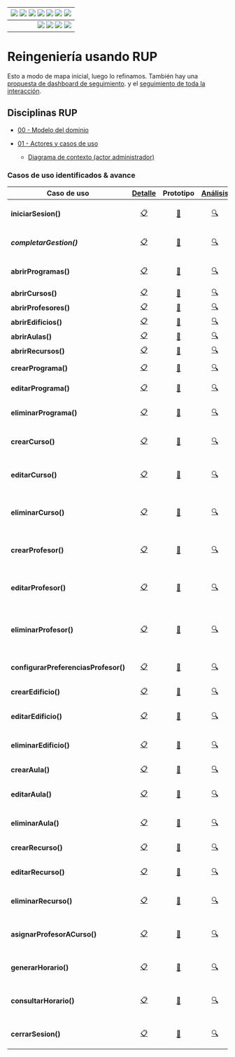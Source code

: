 <div align=right>
 
|[![](https://img.shields.io/badge/-Inicio-FFF?style=flat&logo=Emlakjet&logoColor=black)](../README.md) [![](https://img.shields.io/badge/-RUP-FFF?style=flat&logo=Elsevier&logoColor=black)](README.md) [![](https://img.shields.io/badge/-Modelo_del_dominio-FFF?style=flat&logo=freedesktop.org&logoColor=black)](00-casos-uso/00-modelo-del-dominio/modelo-dominio.md) [![](https://img.shields.io/badge/-Actores_&_Casos_de_Uso-FFF?style=flat&logo=crewunited&logoColor=black)](00-casos-uso/01-actores-casos-uso/actores-casos-uso.md) [![](https://img.shields.io/badge/-Diagrama_de_contexto-FFF?style=flat&logo=diagramsdotnet&logoColor=black)](00-casos-uso/01-actores-casos-uso/diagrama-contexto-administrador.md) [![](https://img.shields.io/badge/-Detalle_&_Prototipo-FFF?style=flat&logo=typeorm&logoColor=black)](00-casos-uso/02-detalle/README.md) [![](https://img.shields.io/badge/-Análisis-FFF?style=flat&logo=multisim&logoColor=black)](01-analisis/casos-uso/README.md)
|-:
|[![](https://img.shields.io/badge/-Estado-FFF?style=flat&logo=greensock&logoColor=black)](README.md) [![](https://img.shields.io/badge/-Propuesta_de_dashboard-FFF?style=flat&logo=composer&logoColor=black)](https://raw.githubusercontent.com/mmasias/pySigHor/main/images/RUP/99-seguimiento/diagrama-contexto-administrador.svg) [![](https://img.shields.io/badge/-Reflexiones-FFF?style=flat&logo=hootsuite&logoColor=black)](../extraDocs/README.md) [![](https://img.shields.io/badge/-Log_de_conversación-FFF?style=flat&logo=gnometerminal&logoColor=black)](../conversation-log.md)

</div>

# Reingeniería usando RUP

Esto a modo de mapa inicial, luego lo refinamos. También hay una [propuesta de dashboard de seguimiento](99-seguimiento/README.md). y el [seguimiento de toda la interacción](../conversation-log.md).

## Disciplinas RUP

- [00 - Modelo del dominio](/RUP/00-casos-uso/00-modelo-del-dominio/modelo-dominio.md#diagrama)

- [01 - Actores y casos de uso](/RUP/00-casos-uso/01-actores-casos-uso/actores-casos-uso.md#diagrama)

  - [Diagrama de contexto (actor administrador)](/RUP/00-casos-uso/01-actores-casos-uso/diagrama-contexto-administrador.md#diagrama)

### Casos de uso identificados & avance

<!-- 
Emojis para fases futuras:
- 🏗️ Diseño: Arquitectura/estructura
- 💻 Desarrollo: Programación/implementación  
- 🧪 Pruebas: Testing/validación
-->

<div align=center>

|Caso de uso|[Detalle](/RUP/00-casos-uso/02-detalle/README.md)|Prototipo|[Análisis](/RUP/01-analisis/casos-uso/README.md)|Diseño|Desarrollo|Pruebas|Comentario|
|-|:-:|:-:|:-:|:-:|:-:|:-:|-|
|**iniciarSesion()** |[📋](/RUP/00-casos-uso/02-detalle/iniciarSesion/README.md#diagrama-de-especificación)|[🎨](/RUP/00-casos-uso/02-detalle/iniciarSesion/README.md#wireframes)|[🔍](/RUP/01-analisis/casos-uso/iniciarSesion/README.md)|⚪|⚪|⚪|*Punto de entrada al sistema*
|***completarGestion()***   |[📋](/RUP/00-casos-uso/02-detalle/completarGestion/README.md#diagrama-de-especificación)|[🎨](/RUP/00-casos-uso/02-detalle/completarGestion/README.md#wireframes)|[🔍](/RUP/01-analisis/casos-uso/completarGestion/README.md)|⚪|⚪|⚪|*Hub de convergencia del sistema*
|**abrirProgramas()**|[📋](/RUP/00-casos-uso/02-detalle/abrirProgramas/README.md#diagrama-de-especificación)|[🎨](/RUP/00-casos-uso/02-detalle/abrirProgramas/README.md#wireframes)|[🔍](/RUP/01-analisis/casos-uso/abrirProgramas/README.md)|⚪|⚪|⚪|*Patrón de apertura de entidades*
|**abrirCursos()**|[📋](/RUP/00-casos-uso/02-detalle/abrirCursos/README.md#diagrama-de-especificación)|[🎨](/RUP/00-casos-uso/02-detalle/abrirCursos/README.md#wireframes)|[🔍](/RUP/01-analisis/casos-uso/abrirCursos/README.md)|⚪|⚪|⚪|
|**abrirProfesores()**|[📋](/RUP/00-casos-uso/02-detalle/abrirProfesores/README.md#diagrama-de-especificación)|[🎨](/RUP/00-casos-uso/02-detalle/abrirProfesores/README.md#wireframes)|[🔍](/RUP/01-analisis/casos-uso/abrirProfesores/README.md)|⚪|⚪|⚪|
|**abrirEdificios()**|[📋](/RUP/00-casos-uso/02-detalle/abrirEdificios/README.md#diagrama-de-especificación)|[🎨](/RUP/00-casos-uso/02-detalle/abrirEdificios/README.md#wireframes)|[🔍](/RUP/01-analisis/casos-uso/abrirEdificios/README.md)|⚪|⚪|⚪|
|**abrirAulas()**|[📋](/RUP/00-casos-uso/02-detalle/abrirAulas/README.md#diagrama-de-especificación)|[🎨](/RUP/00-casos-uso/02-detalle/abrirAulas/README.md#wireframes)|[🔍](/RUP/01-analisis/casos-uso/abrirAulas/README.md)|⚪|⚪|⚪|
|**abrirRecursos()**|[📋](/RUP/00-casos-uso/02-detalle/abrirRecursos/README.md#diagrama-de-especificación)|[🎨](/RUP/00-casos-uso/02-detalle/abrirRecursos/README.md#wireframes)|[🔍](/RUP/01-analisis/casos-uso/abrirRecursos/README.md)|⚪|⚪|⚪|
|**crearPrograma()**|[📋](/RUP/00-casos-uso/02-detalle/crearPrograma/README.md#diagrama-de-especificación)|[🎨](/RUP/00-casos-uso/02-detalle/crearPrograma/README.md#wireframes)|[🔍](/RUP/01-analisis/casos-uso/crearPrograma/README.md)|⚪|⚪|⚪|*"El delgado" filosofía C→U*
|**editarPrograma()**|[📋](/RUP/00-casos-uso/02-detalle/editarPrograma/README.md#diagrama-de-especificación)|[🎨](/RUP/00-casos-uso/02-detalle/editarPrograma/README.md#wireframes)|[🔍](/RUP/01-analisis/casos-uso/editarPrograma/README.md)|⚪|⚪|⚪|*Aplicando filosofía C→U*
|**eliminarPrograma()**|[📋](/RUP/00-casos-uso/02-detalle/eliminarPrograma/README.md#diagrama-de-especificación)|[🎨](/RUP/00-casos-uso/02-detalle/eliminarPrograma/README.md#wireframes)|[🔍](/RUP/01-analisis/casos-uso/eliminarPrograma/README.md)|⚪|⚪|⚪|*Eliminación segura con confirmación*
|**crearCurso()**|[📋](/RUP/00-casos-uso/02-detalle/crearCurso/README.md#diagrama-de-especificación)|[🎨](/RUP/00-casos-uso/02-detalle/crearCurso/README.md#wireframes)|[🔍](/RUP/01-analisis/casos-uso/crearCurso/README.md)|⚪|⚪|⚪|*"El delgado" filosofía C→U completa*
|**editarCurso()**|[📋](/RUP/00-casos-uso/02-detalle/editarCurso/README.md#diagrama-de-especificación)|[🎨](/RUP/00-casos-uso/02-detalle/editarCurso/README.md#wireframes)|[🔍](/RUP/01-analisis/casos-uso/editarCurso/README.md)|⚪|⚪|⚪|*"El gordo" con edición continua completa*
|**eliminarCurso()**|[📋](/RUP/00-casos-uso/02-detalle/eliminarCurso/README.md#diagrama-de-especificación)|[🎨](/RUP/00-casos-uso/02-detalle/eliminarCurso/README.md#wireframes)|[🔍](/RUP/01-analisis/casos-uso/eliminarCurso/README.md)|⚪|⚪|⚪|*Eliminación segura con confirmación completa*
|**crearProfesor()**|[📋](/RUP/00-casos-uso/02-detalle/crearProfesor/README.md#diagrama-de-especificación)|[🎨](/RUP/00-casos-uso/02-detalle/crearProfesor/README.md#wireframes)|[🔍](/RUP/01-analisis/casos-uso/crearProfesor/README.md)|⚪|⚪|⚪|*"El delgado" filosofía C→U - CORREGIDO*
|**editarProfesor()**|[📋](/RUP/00-casos-uso/02-detalle/editarProfesor/README.md#diagrama-de-especificación)|[🎨](/RUP/00-casos-uso/02-detalle/editarProfesor/README.md#wireframes)|[🔍](/RUP/01-analisis/casos-uso/editarProfesor/README.md)|⚪|⚪|⚪|*"El gordo" con edición continua - CORREGIDO*
|**eliminarProfesor()**|[📋](/RUP/00-casos-uso/02-detalle/eliminarProfesor/README.md#diagrama-de-especificación)|[🎨](/RUP/00-casos-uso/02-detalle/eliminarProfesor/README.md#wireframes)|[🔍](/RUP/01-analisis/casos-uso/eliminarProfesor/README.md)|⚪|⚪|⚪|*Eliminación segura con confirmación - CORREGIDO*
|**configurarPreferenciasProfesor()**|[📋](/RUP/00-casos-uso/02-detalle/configurarPreferenciasProfesor/README.md#diagrama-de-especificación)|[🎨](/RUP/00-casos-uso/02-detalle/configurarPreferenciasProfesor/README.md#wireframes)|[🔍](/RUP/01-analisis/casos-uso/configurarPreferenciasProfesor/README.md)|⚪|⚪|⚪|*Configuración específica de recursos*
|**crearEdificio()**|[📋](/RUP/00-casos-uso/02-detalle/crearEdificio/README.md#diagrama-de-especificación)|[🎨](/RUP/00-casos-uso/02-detalle/crearEdificio/README.md#wireframes)|[🔍](/RUP/01-analisis/casos-uso/crearEdificio/README.md)|⚪|⚪|⚪|*"El delgado" filosofía C→U*
|**editarEdificio()**|[📋](/RUP/00-casos-uso/02-detalle/editarEdificio/README.md#diagrama-de-especificación)|[🎨](/RUP/00-casos-uso/02-detalle/editarEdificio/README.md#wireframes)|[🔍](/RUP/01-analisis/casos-uso/editarEdificio/README.md)|⚪|⚪|⚪|*"El gordo" con edición continua*
|**eliminarEdificio()**|[📋](/RUP/00-casos-uso/02-detalle/eliminarEdificio/README.md#diagrama-de-especificación)|[🎨](/RUP/00-casos-uso/02-detalle/eliminarEdificio/README.md#wireframes)|[🔍](/RUP/01-analisis/casos-uso/eliminarEdificio/README.md)|⚪|⚪|⚪|*Eliminación segura con confirmación*
|**crearAula()**|[📋](/RUP/00-casos-uso/02-detalle/crearAula/README.md#diagrama-de-especificación)|[🎨](/RUP/00-casos-uso/02-detalle/crearAula/README.md#wireframes)|[🔍](/RUP/01-analisis/casos-uso/crearAula/README.md)|⚪|⚪|⚪|*"El delgado" filosofía C→U*
|**editarAula()**|[📋](/RUP/00-casos-uso/02-detalle/editarAula/README.md#diagrama-de-especificación)|[🎨](/RUP/00-casos-uso/02-detalle/editarAula/README.md#wireframes)|[🔍](/RUP/01-analisis/casos-uso/editarAula/README.md)|⚪|⚪|⚪|*"El gordo" con edición continua*
|**eliminarAula()**|[📋](/RUP/00-casos-uso/02-detalle/eliminarAula/README.md#diagrama-de-especificación)|[🎨](/RUP/00-casos-uso/02-detalle/eliminarAula/README.md#wireframes)|[🔍](/RUP/01-analisis/casos-uso/eliminarAula/README.md)|⚪|⚪|⚪|*Eliminación segura con confirmación*
|**crearRecurso()**|[📋](/RUP/00-casos-uso/02-detalle/crearRecurso/README.md#diagrama-de-especificación)|[🎨](/RUP/00-casos-uso/02-detalle/crearRecurso/README.md#wireframes)|[🔍](/RUP/01-analisis/casos-uso/crearRecurso/README.md)|⚪|⚪|⚪|*"El delgado" filosofía C→U*
|**editarRecurso()**|[📋](/RUP/00-casos-uso/02-detalle/editarRecurso/README.md#diagrama-de-especificación)|[🎨](/RUP/00-casos-uso/02-detalle/editarRecurso/README.md#wireframes)|[🔍](/RUP/01-analisis/casos-uso/editarRecurso/README.md)|⚪|⚪|⚪|*"El gordo" con edición continua*
|**eliminarRecurso()**|[📋](/RUP/00-casos-uso/02-detalle/eliminarRecurso/README.md#diagrama-de-especificación)|[🎨](/RUP/00-casos-uso/02-detalle/eliminarRecurso/README.md#wireframes)|[🔍](/RUP/01-analisis/casos-uso/eliminarRecurso/README.md)|⚪|⚪|⚪|*Eliminación segura con confirmación*
|**asignarProfesorACurso()**|[📋](/RUP/00-casos-uso/02-detalle/asignarProfesorACurso/README.md#diagrama-de-especificación)|[🎨](/RUP/00-casos-uso/02-detalle/asignarProfesorACurso/README.md#wireframes)|[🔍](/RUP/01-analisis/casos-uso/asignarProfesorACurso/README.md)|⚪|⚪|⚪|*Gestión de asignaciones profesor-curso*
|**generarHorario()**|[📋](/RUP/00-casos-uso/02-detalle/generarHorario/README.md#diagrama-de-especificación)|[🎨](/RUP/00-casos-uso/02-detalle/generarHorario/README.md#wireframes)|[🔍](/RUP/01-analisis/casos-uso/generarHorario/README.md)|⚪|⚪|⚪|*Proceso algorítmico de 4 fases*
|**consultarHorario()**|[📋](/RUP/00-casos-uso/02-detalle/consultarHorario/README.md#diagrama-de-especificación)|[🎨](/RUP/00-casos-uso/02-detalle/consultarHorario/README.md#wireframes)|[🔍](/RUP/01-analisis/casos-uso/consultarHorario/README.md)|⚪|⚪|⚪|*Visualización simple del horario académico*
|**cerrarSesion()**|[📋](/RUP/00-casos-uso/02-detalle/cerrarSesion/README.md#diagrama-de-especificación)|[🎨](/RUP/00-casos-uso/02-detalle/cerrarSesion/README.md#wireframes)|[🔍](/RUP/01-analisis/casos-uso/cerrarSesion/README.md)|⚪|⚪|⚪|*Validación de estado de sesión*

</div>

